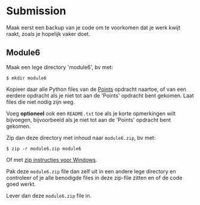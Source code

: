 # Submission

Maak eerst een backup van je code om te voorkomen dat je werk kwijt
raakt, zoals je hopelijk vaker doet.

## Module6

Maak een lege directory 'module6', bv met:

```
$ mkdir module6
```

Kopieer daar alle Python files van de
[Points](../../week8/pygame10_points)
opdracht naartoe, of van een eerdere opdracht als je niet tot aan de
'Points' opdracht bent gekomen. Laat files die niet nodig zijn weg.

Voeg **optioneel** ook een `README.txt` toe als je korte opmerkingen
wilt bijvoegen, bijvoorbeeld als je niet tot aan de 'Points' opdracht
bent gekomen.

Zip dan deze directory met inhoud naar `module6.zip`, bv met:

```
$ zip -r module6.zip module6
```
Of met [zip instructies voor Windows](https://support.microsoft.com/en-us/windows/zip-and-unzip-files-f6dde0a7-0fec-8294-e1d3-703ed85e7ebc).

Pak deze `module6.zip` file dan zelf uit in een andere lege directory
en controleer of je alle benodigde files in deze zip-file zitten en
of de code goed werkt.

Lever dan deze `module6.zip` file in.
